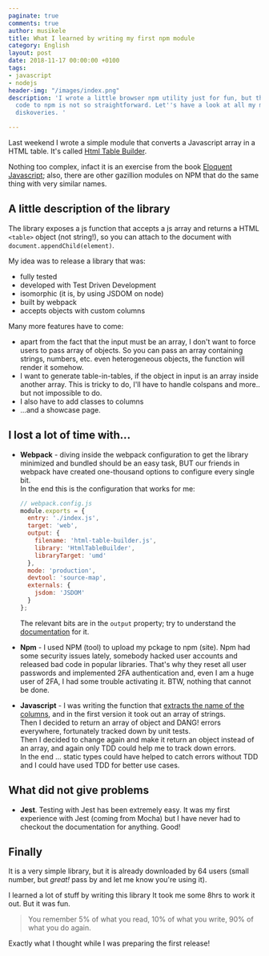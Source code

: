 ```yaml
---
paginate: true
comments: true
author: musikele
title: What I learned by writing my first npm module
category: English
layout: post
date: 2018-11-17 00:00:00 +0100
tags:
- javascript
- nodejs
header-img: "/images/index.png"
description: 'I wrote a little browser npm utility just for fun, but the process from
  code to npm is not so straightforward. Let''s have a look at all my mistakes and
  diskoveries. '

---
```

Last weekend I wrote a simple module that converts a Javascript array in a HTML table. It's called [Html Table Builder](https://www.npmjs.com/package/html-table-builder "HTML Table Builder").

Nothing too complex, infact it is an exercise from the book [Eloquent Javascript](https://eloquentjavascript.net); also, there are other gazillion modules on NPM that do the same thing with very similar names.

## A little description of the library

The library exposes a js function that accepts a js array and returns a HTML `<table>` object (not string!), so you can attach to the document with `document.appendChild(element)`.

My idea was to release a library that was:

* fully tested
* developed with Test Driven Development
* isomorphic (it is, by using JSDOM on node)
* built by webpack
* accepts objects with custom columns

Many more features have to come:

* apart from the fact that the input must be an array, I don't want to force users to pass array of objects. So you can pass an array containing strings, numbers, etc. even heterogeneous objects, the function will render it somehow.
* I want to generate table-in-tables, if the object in input is an array inside another array. This is tricky to do, I'll have to handle colspans and more.. but not impossible to do.
* I also have to add classes to columns
* ...and a showcase page.

## I lost a lot of time with...

* **Webpack** - diving inside the webpack configuration to get the library minimized and bundled should be an easy task, BUT our friends in webpack have created one-thousand options to configure every single bit.  
  In the end this is the configuration that works for me:

  ```javascript
  // webpack.config.js
  module.exports = {
    entry: './index.js',
    target: 'web', 
    output: {
      filename: 'html-table-builder.js',
      library: 'HtmlTableBuilder',
      libraryTarget: 'umd'
    },
    mode: 'production',
    devtool: 'source-map',
    externals: {
      jsdom: 'JSDOM'
    }
  };
  
  ```

  The relevant bits are in the `output` property; try to understand the [documentation](https://webpack.js.org/configuration/output/#output-library) for it.
* **Npm** - I used NPM (tool) to upload my pckage to npm (site). Npm had some security issues lately, somebody hacked user accounts and released bad code in popular libraries. That's why they reset all user passwords and implemented 2FA authentication and, even I am a huge user of 2FA, I had some trouble activating it. BTW, nothing that cannot be done. 
* **Javascript** - I was writing the function that [extracts the name of the columns](https://github.com/musikele/html-table-builder/blob/master/get-columns/index.js), and in the first version it took out an array of strings.   
  Then I decided to return an array of object and DANG! errors everywhere, fortunately tracked down by unit tests.   
  Then I decided to change again and make it return an object instead of an array, and again only TDD could help me to track down errors.   
  In the end ... static types could have helped to catch errors without TDD and I could have used TDD for better use cases. 

## What did not give problems 

* **Jest**. Testing with Jest has been extremely easy. It was my first experience with Jest (coming from Mocha) but I have never had to checkout the documentation for anything. Good! 

## Finally 

It is a very simple library, but it is already downloaded by 64 users (small number, but _great!_ pass by and let me know you're using it). 

I learned a lot of stuff by writing this library It took me some 8hrs to work it out. But it was fun. 

> You remember 5% of what you read, 10% of what you write, 90% of what you do again. 

Exactly what I thought while I was preparing the first release! 
